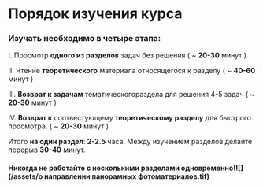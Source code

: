 # Порядок изучения курса

### Изучать необходимо в четыре этапа:

I. Просмотр **одного из разделов** задач без решения \( ~ **20-30** минут \)

II. Чтение **теоретического** материала относящегося к разделу  \( ~ **40-60** минут \)

III. **Возврат к задачам** тематическогораздела для решения 4-5 задач \( ~ **20-30** минут \)

IV. **Возврат к** соотвестующему **теоретическому разделу** для быстрого просмотра. \( ~ **20-30** минут \)

Итого **на один раздел**: **2-2.5** часа. Между изучением разделов делайте перерыв **30-40** минут.

#### Никогда не работайте с несколькими разделами одновременно!![](/assets/о направлении панорамных фотоматериалов.tif)



